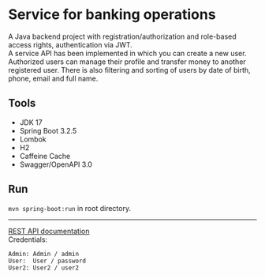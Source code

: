 # Service for banking operations

A Java backend project with registration/authorization and role-based access rights, authentication via JWT.  
A service API has been implemented in which you can create a new user. Authorized users can manage their profile and transfer money to another registered user. There is also filtering and sorting of users by date of birth, phone, email and full name.

## Tools

- JDK 17
- Spring Boot 3.2.5
- Lombok
- H2
- Caffeine Cache
- Swagger/OpenAPI 3.0

## Run

`mvn spring-boot:run` in root directory.

-----------------------------------------------------
[REST API documentation](http://localhost:8080/swagger-ui/index.html)  
Credentials:

```
Admin: Admin / admin
User:  User / password
User2: User2 / user2
```
